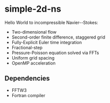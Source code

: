 # simple-2d-ns

Hello World to incompressible Navier--Stokes:

- Two-dimensional flow
- Second-order finite difference, staggered grid
- Fully-Explicit Euler time integration
- Fractional-step
- Pressure-Poisson equation solved via FFTs
- Uniform grid spacing
- OpenMP acceleration

## Dependencies

- FFTW3
- Fortran compiler